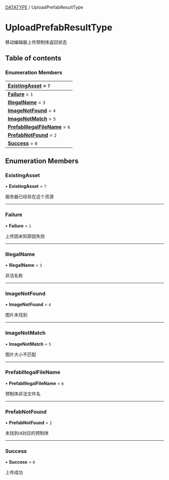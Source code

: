 [DATATYPE](../groups/Core.DATATYPE.md) / UploadPrefabResultType

# UploadPrefabResultType <Badge type="tip" text="Enumeration" /> <Score text="UploadPrefabResultType" />

<span class="content-big">

移动编辑器上传预制体返回状态

</span>

## Table of contents

### Enumeration Members <Score text="Enumeration" /> 
| **[ExistingAsset](mw.UploadPrefabResultType.md#existingasset)** = ``7``  |
| :----- |
| **[Failure](mw.UploadPrefabResultType.md#failure)** = ``1`` |
| **[IllegalName](mw.UploadPrefabResultType.md#illegalname)** = ``3`` |
| **[ImageNotFound](mw.UploadPrefabResultType.md#imagenotfound)** = ``4`` |
| **[ImageNotMatch](mw.UploadPrefabResultType.md#imagenotmatch)** = ``5`` |
| **[PrefabIllegalFileName](mw.UploadPrefabResultType.md#prefabillegalfilename)** = ``6`` |
| **[PrefabNotFound](mw.UploadPrefabResultType.md#prefabnotfound)** = ``2`` |
| **[Success](mw.UploadPrefabResultType.md#success)** = ``0`` |

## Enumeration Members

### ExistingAsset <Score text="ExistingAsset" /> 

• **ExistingAsset** = ``7``

服务器已经存在这个资源

___

### Failure <Score text="Failure" /> 

• **Failure** = ``1``

上传因未知原因失败

___

### IllegalName <Score text="IllegalName" /> 

• **IllegalName** = ``3``

非法名称

___

### ImageNotFound <Score text="ImageNotFound" /> 

• **ImageNotFound** = ``4``

图片未找到

___

### ImageNotMatch <Score text="ImageNotMatch" /> 

• **ImageNotMatch** = ``5``

图片大小不匹配

___

### PrefabIllegalFileName <Score text="PrefabIllegalFileName" /> 

• **PrefabIllegalFileName** = ``6``

预制体非法文件名

___

### PrefabNotFound <Score text="PrefabNotFound" /> 

• **PrefabNotFound** = ``2``

未找到id对应的预制体

___

### Success <Score text="Success" /> 

• **Success** = ``0``

上传成功
